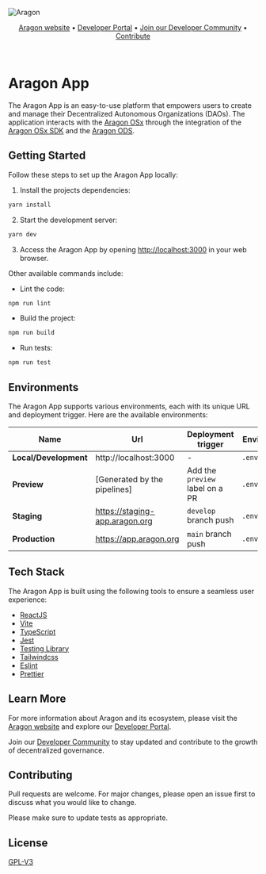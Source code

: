 ![Aragon](https://res.cloudinary.com/dbktgy3vg/image/upload/v1689668058/aragon-app_hpima1.png)

<p align="center">
  <a href="https://aragon.org/">Aragon website</a>
  •
  <a href="https://devs.aragon.org/">Developer Portal</a>
  •
  <a href="https://aragonproject.typeform.com/to/LngekEhU">Join our Developer Community</a>
  •
  <a href="https://aragonproject.typeform.com/dx-contribution">Contribute</a>
</p>

<br/>

# Aragon App

The Aragon App is an easy-to-use platform that empowers users to create and manage their Decentralized Autonomous Organizations (DAOs). The application interacts with the [Aragon OSx](https://github.com/aragon/osx) through the integration of the [Aragon OSx SDK](https://github.com/aragon/sdk) and the [Aragon ODS](https://github.com/aragon/ods).

## Getting Started

Follow these steps to set up the Aragon App locally:

1. Install the projects dependencies:

```bash
yarn install
```

2. Start the development server:

```bash
yarn dev
```

3. Access the Aragon App by opening [http://localhost:3000](http://localhost:3000) in your web browser.

Other available commands include:

- Lint the code:

```bash
npm run lint
```

- Build the project:

```bash
npm run build
```

- Run tests:

```bash
npm run test
```

## Environments

The Aragon App supports various environments, each with its unique URL and deployment trigger. Here are the available environments:

| Name                  | Url                            | Deployment trigger              | Environment file   |
| --------------------- | ------------------------------ | ------------------------------- | ------------------ |
| **Local/Development** | http://localhost:3000          | -                               | `.env.development` |
| **Preview**           | [Generated by the pipelines]   | Add the `preview` label on a PR | `.env.staging`     |
| **Staging**           | https://staging-app.aragon.org | `develop` branch push           | `.env.staging`     |
| **Production**        | https://app.aragon.org         | `main` branch push              | `.env.production`  |

## Tech Stack

The Aragon App is built using the following tools to ensure a seamless user experience:

- [ReactJS](https://reactjs.org)
- [Vite](https://vitejs.dev)
- [TypeScript](https://www.typescriptlang.org)
- [Jest](https://jestjs.io)
- [Testing Library](https://testing-library.com)
- [Tailwindcss](https://tailwindcss.com)
- [Eslint](https://eslint.org)
- [Prettier](https://prettier.io)

## Learn More

For more information about Aragon and its ecosystem, please visit the [Aragon website](https://aragon.org/) and explore our [Developer Portal](https://devs.aragon.org/).

Join our [Developer Community](https://aragonproject.typeform.com/to/LngekEhU) to stay updated and contribute to the growth of decentralized governance.

## Contributing

Pull requests are welcome. For major changes, please open an issue first to discuss what you would like to change.

Please make sure to update tests as appropriate.

## License

[GPL-V3](./LICENSE)
